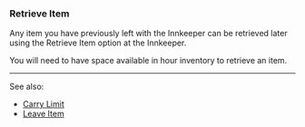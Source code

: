 ### Retrieve Item
Any item you have previously left with the Innkeeper can be retrieved later using the Retrieve Item option at the
  Innkeeper.

You will need to have space available in hour inventory to retrieve an item.

---

See also:
 - [Carry Limit](../../items/carry_limit.md)
 - [Leave Item](leave_item.md)


